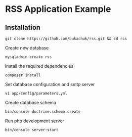 # RSS Application Example

## Installation

```
git clone https://github.com/bukachuk/rss.git && cd rss
```

Create new database
```
mysqladmin create rss
```
Install the required dependencies
```
composer install
```
Set database configuration and smtp server
```
vi app/config/parameters.yml
```
Create database schema
```
bin/console doctrine:schema:create
```
Run php development server
```
bin/console server:start
```

